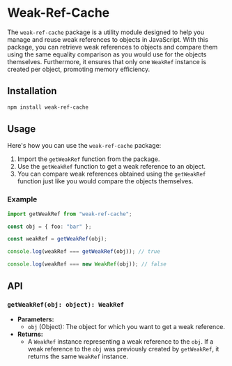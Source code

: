 # Weak-Ref-Cache

The `weak-ref-cache` package is a utility module designed to help you manage and reuse weak references to objects in JavaScript. With this package, you can retrieve weak references to objects and compare them using the same equality comparison as you would use for the objects themselves. Furthermore, it ensures that only one `WeakRef` instance is created per object, promoting memory efficiency.

## Installation

```bash
npm install weak-ref-cache
```

## Usage

Here's how you can use the `weak-ref-cache` package:

1. Import the `getWeakRef` function from the package.
2. Use the `getWeakRef` function to get a weak reference to an object.
3. You can compare weak references obtained using the `getWeakRef` function just like you would compare the objects themselves.

### Example

```ts
import getWeakRef from "weak-ref-cache";

const obj = { foo: "bar" };

const weakRef = getWeakRef(obj);

console.log(weakRef === getWeakRef(obj)); // true

console.log(weakRef === new WeakRef(obj)); // false
```

## API

### `getWeakRef(obj: object): WeakRef`

- **Parameters:**
  - `obj` (Object): The object for which you want to get a weak reference.
- **Returns:**
  - A `WeakRef` instance representing a weak reference to the `obj`. If a weak reference to the `obj` was previously created by `getWeakRef`, it returns the same `WeakRef` instance.
